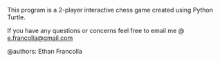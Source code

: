 This program is a 2-player interactive chess game created using Python Turtle.

If you have any questions or concerns feel free to email me @ e.francolla@gmail.com

@authors: Ethan Francolla
